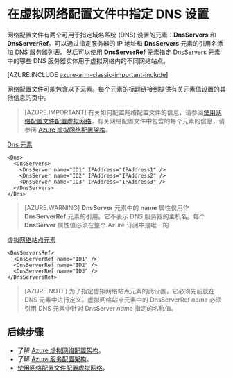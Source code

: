 <properties 
   pageTitle="在虚拟网络配置文件中指定 DNS 设置 | Azure"
   description="在经典部署模型中，如何使用虚拟网络配置文件更改虚拟网络中的 DNS 服务器设置"
   services="virtual-network"
   documentationCenter="na"
   authors="telmosampaio"
   manager="carmonm"
   editor="tysonn" 
   tags="azure-service-management" />
<tags 
   ms.service="virtual-network"
   ms.devlang="na"
   ms.topic="article"
   ms.tgt_pltfrm="na"
   ms.workload="infrastructure-services"
   ms.date="02/23/2016"
   wacn.date="12/16/2016"
   ms.author="jdial" /> 


# 在虚拟网络配置文件中指定 DNS 设置

网络配置文件有两个可用于指定域名系统 (DNS) 设置的元素：**DnsServers** 和 **DnsServerRef**。可以通过指定服务器的 IP 地址和 **DnsServers** 元素的引用名添加 DNS 服务器列表。然后可以使用 **DnsServerRef** 元素指定 DnsServers 元素中的哪些 DNS 服务器实体用于虚拟网络内的不同网络站点。

[AZURE.INCLUDE [azure-arm-classic-important-include](../../includes/azure-arm-classic-important-include.md)]

网络配置文件可能包含以下元素。每个元素的标题链接到提供有关元素值设置的其他信息的页中。

>[AZURE.IMPORTANT] 有关如何配置网络配置文件的信息，请参阅[使用网络配置文件配置虚拟网络](/documentation/articles/virtual-networks-using-network-configuration-file/)。有关网络配置文件中包含的每个元素的信息，请参阅 [Azure 虚拟网络配置架构](https://msdn.microsoft.com/zh-cn/library/azure/jj157100.aspx)。

[Dns 元素](https://msdn.microsoft.com/zh-cn/library/azure/jj157100)

    <Dns>
      <DnsServers>
        <DnsServer name="ID1" IPAddress="IPAddress1" />
        <DnsServer name="ID2" IPAddress="IPAddress2" />
        <DnsServer name="ID3" IPAddress="IPAddress3" />
      </DnsServers>
    </Dns>

>[AZURE.WARNING] **DnsServer** 元素中的 **name** 属性仅用作 **DnsServerRef** 元素的引用。它不表示 DNS 服务器的主机名。每个 **DnsServer** 属性值必须在整个 Azure 订阅中是唯一的

[虚拟网络站点元素](https://msdn.microsoft.com/zh-cn/library/azure/jj157100)

	<DnsServersRef>
	  <DnsServerRef name="ID1" />
	  <DnsServerRef name="ID2" />
	  <DnsServerRef name="ID3" />
	</DnsServersRef>

>[AZURE.NOTE] 为了指定虚拟网络站点元素的此设置，它必须先前就在 DNS 元素中进行定义。虚拟网络站点元素中的 DnsServerRef *name* 必须引用 DNS 元素中针对 DnsServer *name* 指定的名称值。

## 后续步骤

- 了解 [Azure 虚拟网络配置架构](https://msdn.microsoft.com/zh-cn/library/azure/jj157100)。
- 了解 [Azure 服务配置架构](https://msdn.microsoft.com/zh-cn/library/azure/ee758710)。
- [使用网络配置文件配置虚拟网络](/documentation/articles/virtual-networks-using-network-configuration-file/)。

<!---HONumber=Mooncake_Quality_Review_1202_2016-->